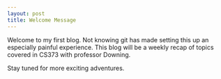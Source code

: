 ```yaml
---
layout: post
title: Welcome Message
---
```


Welcome to my first blog. Not knowing git has made setting this up an especially painful experience. This blog will be a weekly recap of topics covered in CS373 with professor Downing. 

<!-- Practice image below:
 ![mainpic]({{https://cloud.githubusercontent.com/assets/8526305/9564674/825edd10-4e74-11e5-9b4e-e293efbc5f53.jpg}})
-->

Stay tuned for more exciting adventures. 
